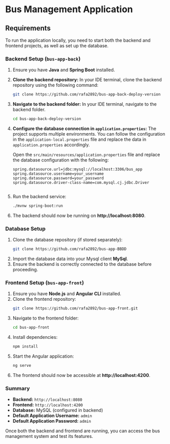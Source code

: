 # Bus Management Application

## Requirements
To run the application locally, you need to start both the backend and frontend projects, as well as set up the database.

### Backend Setup (`bus-app-back`)
1. Ensure you have **Java** and **Spring Boot** installed.
2. **Clone the backend repository:**
   In your IDE terminal, clone the backend repository using the following command:
   ```sh
   git clone https://github.com/rafa2892/bus-app-back-deploy-version
   
3. **Navigate to the backend folder:**
   In your IDE terminal, navigate to the backend folder.
   ```sh
   cd bus-app-back-deploy-version
   ```
   
4. **Configure the database connection in `application.properties`:**
   The project supports multiple environments. You can follow the configuration in the `application-local.properties` file and replace the data in `application.properties` accordingly.
   
   Open the `src/main/resources/application.properties` file and replace the database configuration with the following:

   ```properties
   spring.datasource.url=jdbc:mysql://localhost:3306/bus_app
   spring.datasource.username=your_username
   spring.datasource.password=your_password
   spring.datasource.driver-class-name=com.mysql.cj.jdbc.Driver
                                                                                                                                           

5. Run the backend service:
   ```sh
   ./mvnw spring-boot:run
   ```
6. The backend should now be running on **http://localhost:8080**.

### Database Setup
1. Clone the database repository (if stored separately):
   ```sh
   git clone https://github.com/rafa2892/bus-app-BBDD
   ```
2. Import the database data into your Mysql client **MySql**.
3. Ensure the backend is correctly connected to the database before proceeding.

### Frontend Setup (`bus-app-front`)
1. Ensure you have **Node.js** and **Angular CLI** installed.
2. Clone the frontend repository:
   ```sh
   git clone https://github.com/rafa2892/bus-app-front.git
   ```
3. Navigate to the frontend folder:
   ```sh
   cd bus-app-front
   ```
4. Install dependencies:
   ```sh
   npm install
   ```
5. Start the Angular application:
   ```sh
   ng serve
   ```
6. The frontend should now be accessible at **http://localhost:4200**.

### Summary
- **Backend:** `http://localhost:8080`
- **Frontend:** `http://localhost:4200`
- **Database:** MySQL (configured in backend)
- **Default Application Username:** `admin`
- **Default Application Password:** `admin`

Once both the backend and frontend are running, you can access the bus management system and test its features.

